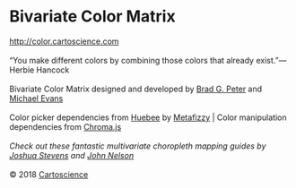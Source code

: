 # Bivariate Color Matrix

http://color.cartoscience.com
<br><br>
“You make different colors by combining those colors that already exist.”—Herbie Hancock
<br><br>
Bivariate Color Matrix designed and developed by <a target="_blank" rel="noopener noreferrer" href="http://bradpeter.com/">Brad G. Peter</a> and <a target="_blank" rel="noopener noreferrer" href="https://www.linkedin.com/in/michael-evans-81172257/">Michael Evans</a>
<br><br>
Color picker dependencies from <a target="_blank" rel="noopener noreferrer" href="http://huebee.buzz/">Huebee</a> by <a target="_blank" rel="noopener noreferrer" href="https://metafizzy.co/">Metafizzy</a> | Color manipulation dependencies from <a target="_blank" rel="noopener noreferrer" href="https://gka.github.io/chroma.js/">Chroma.js</a>
<br><br>
<i>Check out these fantastic multivariate choropleth mapping guides by <a target="_blank" rel="noopener noreferrer" href="http://www.joshuastevens.net/cartography/make-a-bivariate-choropleth-map/">Joshua Stevens</a> and <a target="_blank" rel="noopener noreferrer" href="https://adventuresinmapping.com/2018/10/31/cmyk-vice/">John Nelson</a></i>
<br><br>
&copy; 2018 <a target="_blank" rel="noopener noreferrer" href="https://cartoscience.com">Cartoscience</a>
